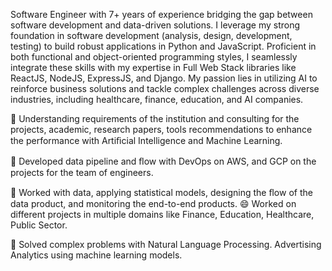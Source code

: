 Software Engineer with 7+ years of experience bridging the gap between software development and data-driven solutions. I leverage my strong foundation in software development (analysis, design, development, testing) to build robust applications in Python and JavaScript.  Proficient in both functional and object-oriented programming styles, I seamlessly integrate these skills with my expertise in Full Web Stack libraries like ReactJS, NodeJS, ExpressJS, and Django.  My passion lies in utilizing AI to reinforce business solutions and tackle complex challenges across diverse industries, including healthcare, finance, education, and AI companies.

🔭 Understanding requirements of the institution and consulting for the projects, academic, research papers, tools recommendations to enhance the performance with Artiﬁcial Intelligence and Machine Learning.

🌱 Developed data pipeline and ﬂow with DevOps on AWS, and GCP on the projects for the team of engineers.

🤔 Worked with data, applying statistical models, designing the ﬂow of the data product, and monitoring the end-to-end products. 😄 Worked on different projects in multiple domains like Finance, Education, Healthcare, Public Sector.

💬 Solved complex problems with Natural Language Processing. Advertising Analytics using machine learning models.
